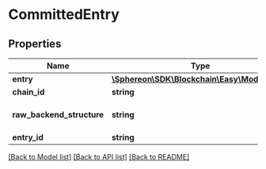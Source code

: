 # CommittedEntry

## Properties
Name | Type | Description | Notes
------------ | ------------- | ------------- | -------------
**entry** | [**\Sphereon\SDK\Blockchain\Easy\Model\Entry**](Entry.md) |  | [optional] 
**chain_id** | **string** | Chain ID | [optional] 
**raw_backend_structure** | **string** | Raw data structures of backend | [optional] 
**entry_id** | **string** | Entry ID | [optional] 

[[Back to Model list]](../README.md#documentation-for-models) [[Back to API list]](../README.md#documentation-for-api-endpoints) [[Back to README]](../README.md)


